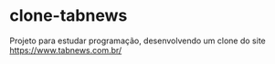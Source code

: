 # clone-tabnews

Projeto para estudar programação, desenvolvendo um clone do site https://www.tabnews.com.br/

